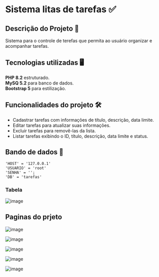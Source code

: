 # Sistema litas de tarefas  ✅

## Descrição do Projeto 📰
Sistema para o controle de terefas que permita ao usuário organizar e acompanhar tarefas.

## Tecnologias utilizadas 🖥

**PHP 8.2** estruturado. <br>
**MySQ 5.2** para banco de dados. <br>
**Bootstrap 5** para estilização. <br>

## Funcionalidades do projeto 🛠️

* Cadastrar tarefas com informações de título, descrição, data limite.
* Editar tarefas para atualizar suas informações.
* Excluir tarefas para removê-las da lista.
* Listar tarefas exibindo o ID, título, descrição, data limite e status.

## Bando de dados 🎲
```
'HOST' = '127.0.0.1'
'USUARIO' = 'root'
'SENHA' = '';
'DB' = 'tarefas'
```
### Tabela
![image](https://github.com/user-attachments/assets/38e22940-9391-4e6f-bb48-73c3364698da)

## Paginas do prjeto
![image](https://github.com/user-attachments/assets/54060afa-6908-4c98-8b49-947d34fec09f)

![image](https://github.com/user-attachments/assets/d06f94fa-e8d8-4749-8b55-88a5b708a8ce)

![image](https://github.com/user-attachments/assets/0d2b064e-0386-4f0e-ac0d-bb44c2e976d2)

![image](https://github.com/user-attachments/assets/b9b38755-eb28-4b36-8ed5-75db67a693c2)

![image](https://github.com/user-attachments/assets/efaa31b1-e45b-4f50-aa73-fb5a9877cc22)
